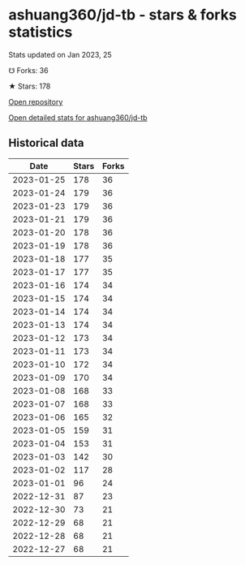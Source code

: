 # ashuang360/jd-tb - stars & forks statistics

Stats updated on Jan 2023, 25

☋ Forks: 36

★ Stars: 178

[Open repository](https://github.com/ashuang360/jd-tb)

[Open detailed stats for ashuang360/jd-tb](https://reviewgithub.com/rep/ashuang360/jd-tb)

## Historical data
| Date | Stars | Forks |
|------|-------|-------|
| 2023-01-25 | 178 | 36 | 
| 2023-01-24 | 179 | 36 | 
| 2023-01-23 | 179 | 36 | 
| 2023-01-21 | 179 | 36 | 
| 2023-01-20 | 178 | 36 | 
| 2023-01-19 | 178 | 36 | 
| 2023-01-18 | 177 | 35 | 
| 2023-01-17 | 177 | 35 | 
| 2023-01-16 | 174 | 34 | 
| 2023-01-15 | 174 | 34 | 
| 2023-01-14 | 174 | 34 | 
| 2023-01-13 | 174 | 34 | 
| 2023-01-12 | 173 | 34 | 
| 2023-01-11 | 173 | 34 | 
| 2023-01-10 | 172 | 34 | 
| 2023-01-09 | 170 | 34 | 
| 2023-01-08 | 168 | 33 | 
| 2023-01-07 | 168 | 33 | 
| 2023-01-06 | 165 | 32 | 
| 2023-01-05 | 159 | 31 | 
| 2023-01-04 | 153 | 31 | 
| 2023-01-03 | 142 | 30 | 
| 2023-01-02 | 117 | 28 | 
| 2023-01-01 | 96 | 24 | 
| 2022-12-31 | 87 | 23 | 
| 2022-12-30 | 73 | 21 | 
| 2022-12-29 | 68 | 21 | 
| 2022-12-28 | 68 | 21 | 
| 2022-12-27 | 68 | 21 | 

